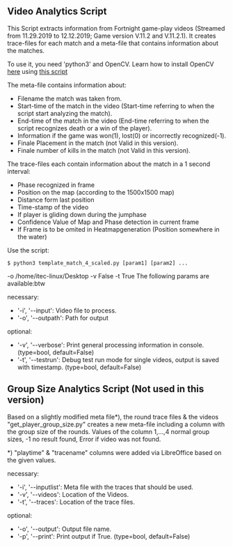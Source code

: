 ## Video Analytics Script

This Script extracts information from Fortnight game-play videos (Streamed from 11.29.2019 to 12.12.2019; Game version V.11.2 and V.11.2.1). It creates trace-files for each match and a meta-file that contains information about the matches.

To use it, you need 'python3' and OpenCV. Learn how to install OpenCV [here](https://milq.github.io/install-opencv-ubuntu-debian/) using [this script](https://github.com/milq/milq/blob/master/scripts/bash/install-opencv.sh)

The meta-file contains information about:

* Filename the match was taken from.
* Start-time of the match in the video (Start-time referring to when the script start analyzing the match).
* End-time of the match in the video (End-time referring to when the script recognizes death or a win of the player).
* Information if the game was won(1), lost(0) or incorrectly recognized(-1).
* Finale Placement in the match (not Valid in this version).
* Finale number of kills in the match (not Valid in this version).

The trace-files each contain information about the match in a 1 second interval:

* Phase recognized in frame
* Position on the map (according to the 1500x1500 map)
* Distance form last position
* Time-stamp of the video
* If player is gliding down during the jumphase
* Confidence Value of Map and Phase detection in current frame
* If Frame is to be omited in Heatmapgeneration (Position somewhere in the water)

Use the script:

    $ python3 template_match_4_scaled.py [param1] [param2] ...
-o /home/itec-linux/Desktop -v False -t True
The following params are available:btw

necessary:

* '-i', '--input': Video file to process.
* '-o', '--outpath': Path for output

optional:

* '-v', '--verbose': Print general processing information in console. (type=bool, default=False)
* '-t', '--testrun': Debug test run mode for single videos, output is saved with timestamp. (type=bool, default=False)



## Group Size Analytics Script (Not used in this version)


Based on a slightly modified meta file*), the round trace files & the videos "get_player_group_size.py" creates a new meta-file including a column with the group size of the rounds.
Values of the column 1,...,4 normal group sizes, -1 no result found, Error if video was not found.

*) "playtime" & "tracename" columns were added via LibreOffice based on the given values.

necessary:

* '-i', '--inputlist': Meta file with the traces that should be used.
* '-v', '--videos': Location of the Videos.
* '-t', '--traces': Location of the trace files.

optional:

* '-o', '--output': Output file name.
* '-p', '--print': Print output if True. (type=bool, default=False)
